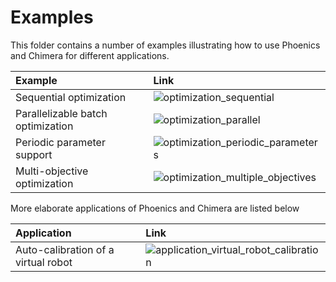 # Examples

This folder contains a number of examples illustrating how to use Phoenics and Chimera for different applications. 

| Example | Link | 
|:--------|:-----|
| Sequential optimization           |  ![optimization_sequential](https://github.com/aspuru-guzik-group/phoenics/tree/master/examples/optimization_sequential)  |
| Parallelizable batch optimization |  ![optimization_parallel](https://github.com/aspuru-guzik-group/phoenics/tree/master/examples/optimization_parallel)  |
| Periodic parameter support        |  ![optimization_periodic_parameters](https://github.com/aspuru-guzik-group/phoenics/tree/master/examples/optimization_periodic_parameters)  | 
| Multi-objective optimization      |  ![optimization_multiple_objectives](https://github.com/aspuru-guzik-group/phoenics/tree/master/examples/optimization_multiple_objectives)  | 

More elaborate applications of Phoenics and Chimera are listed below

| Application 						  | Link                   | 
|:------------------------------------|:-----------------------|
| Auto-calibration of a virtual robot | ![application_virtual_robot_calibration](https://github.com/aspuru-guzik-group/phoenics/tree/master/examples/application_robot_calibration) | 
